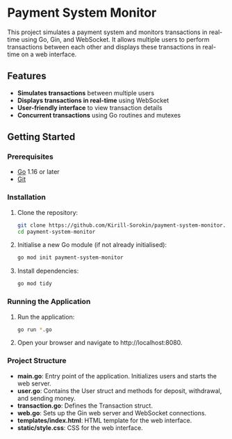 # Payment System Monitor

This project simulates a payment system and monitors transactions in real-time using Go, Gin, and WebSocket. It allows multiple users to perform transactions between each other and displays these transactions in real-time on a web interface.

## Features

- **Simulates transactions** between multiple users
- **Displays transactions in real-time** using WebSocket
- **User-friendly interface** to view transaction details
- **Concurrent transactions** using Go routines and mutexes

## Getting Started

### Prerequisites

- [Go](https://golang.org/dl/) 1.16 or later
- [Git](https://git-scm.com/)

### Installation

1. Clone the repository:
   ```sh
   git clone https://github.com/Kirill-Sorokin/payment-system-monitor.git
   cd payment-system-monitor

2. Initialise a new Go module (if not already initialised):
   ```sh
   go mod init payment-system-monitor

3. Install dependencies:
   ```sh
   go mod tidy


### Running the Application
1. Run the application:
   ```sh
   go run *.go

2. Open your browser and navigate to http://localhost:8080.

### Project Structure
- **main.go**: Entry point of the application. Initializes users and starts the web server.
- **user.go**: Contains the User struct and methods for deposit, withdrawal, and sending money.
- **transaction.go**: Defines the Transaction struct.
- **web.go**: Sets up the Gin web server and WebSocket connections.
- **templates/index.html**: HTML template for the web interface.
- **static/style.css**: CSS for the web interface.
